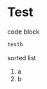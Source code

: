 # Test

<a id="UpdateName">code block</a>
```md
testb
```

<a id="UpdateName">sorted list</a>
1. a
2. b